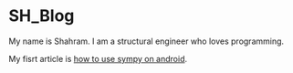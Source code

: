 # SH_Blog

My name is Shahram. I am a structural engineer who loves programming.

My fisrt article is [how to use sympy on android](https://github.com/shahram10715/AboutMe/blob/master/all/articles/n001.md).
